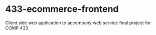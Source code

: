 # 433-ecommerce-frontend
Client side web application to accompany web service final project for COMP 433
